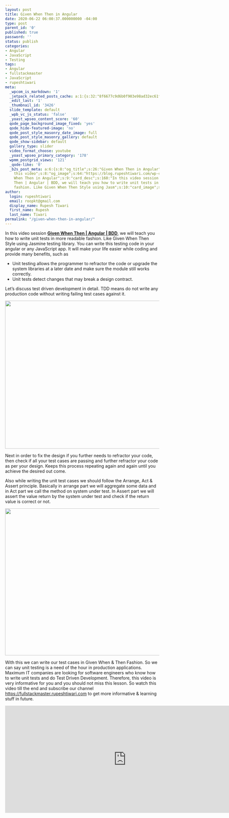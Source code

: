 ```yaml
---
layout: post
title: Given When Then in Angular
date: 2020-06-22 06:00:37.000000000 -04:00
type: post
parent_id: '0'
published: true
password: ''
status: publish
categories:
- Angular
- JavaScript
- Testing
tags:
- Angular
- fullstackmaster
- JavaScript
- rupeshtiwari
meta:
  _wpcom_is_markdown: '1'
  _jetpack_related_posts_cache: a:1:{s:32:"8f6677c9d6b0f903e98ad32ec61f8deb";a:2:{s:7:"expires";i:1611054455;s:7:"payload";a:3:{i:0;a:1:{s:2:"id";i:2158;}i:1;a:1:{s:2:"id";i:850;}i:2;a:1:{s:2:"id";i:493;}}}}
  _edit_last: '1'
  _thumbnail_id: '3426'
  slide_template: default
  _wpb_vc_js_status: 'false'
  _yoast_wpseo_content_score: '60'
  qode_page_background_image_fixed: 'yes'
  qode_hide-featured-image: 'no'
  qode_post_style_masonry_date_image: full
  qode_post_style_masonry_gallery: default
  qode_show-sidebar: default
  gallery_type: slider
  video_format_choose: youtube
  _yoast_wpseo_primary_category: '178'
  wpmm_postgrid_views: '121'
  _qode-like: '0'
  _b2s_post_meta: a:6:{s:8:"og_title";s:26:"Given When Then in Angular";s:7:"og_desc";s:13:"In
    this video";s:8:"og_image";s:64:"https://blog.rupeshtiwari.com/wp-content/uploads/2020/06/GW3.png";s:10:"card_title";s:26:"Given
    When Then in Angular";s:9:"card_desc";s:160:"In this video session Given When
    Then | Angular | BDD, we will teach you how to write unit tests in more readable
    fashion. Like Given When Then Style using Jasm";s:10:"card_image";s:64:"https://blog.rupeshtiwari.com/wp-content/uploads/2020/06/GW3.png";}
author:
  login: rupeshtiwari
  email: roopkt@gmail.com
  display_name: Rupesh Tiwari
  first_name: Rupesh
  last_name: Tiwari
permalink: "/given-when-then-in-angular/"
---
```

<p>In this video session <a href="https://www.youtube.com/watch?v=M0A3mR5SYnc&amp;list=PLZed_adPqIJrl9pwlERGhU-RCNOtKqvyD&amp;index=76" target="_blank" rel="noopener noreferrer"><strong>Given When Then | Angular | BDD</strong></a>, we will teach you how to write unit tests in more readable fashion. Like Given When Then Style using Jasmine testing library. You can write this testing code in your angular or any JavaScript app. It will make your life easier while coding and provide many benefits, such as</p>
<ul>
<li>Unit testing allows the programmer to refractor the code or upgrade the system libraries at a later date and make sure the module still works correctly.</li>
<li>Unit tests detect changes that may break a design contract.</li>
</ul>
<p>Let’s discuss test driven development in detail. TDD means do not write any production code without writing failing test cases against it.</p>
<p><img class="alignnone size-full wp-image-3424" src="{{ site.baseurl }}/assets/2020/06/GW1.png" alt="" width="855" height="483" /></p>
<p>Next in order to fix the design if you further needs to refractor your code, then check if all your test cases are passing and further refractor your code as per your design. Keeps this process repeating again and again until you achieve the desired out come.</p>
<p>Also while writing the unit test cases we should follow the Arrange, Act &amp; Assert principle. Basically in arrange part we will aggregate some data and in Act part we call the method on system under test. In Assert part we will assert the value return by the system under test and check if the return value is correct or not.</p>
<p><img class="alignnone size-full wp-image-3423" src="{{ site.baseurl }}/assets/2020/06/GW2.png" alt="" width="854" height="480" /></p>
<p>With this we can write our test cases in Given When &amp; Then Fashion. So we can say unit testing is a need of the hour in production applications. Maximum IT companies are looking for software engineers who know how to write unit tests and do Test Driven Development. Therefore, this video is very informative for you and you should not miss this lesson. So watch this video till the end and subscribe our channel <a href="https://www.youtube.com/redirect?q=https%3A%2F%2Ffullstackmaster.rupeshtiwari.com&amp;event=video_description&amp;v=M0A3mR5SYnc&amp;redir_token=T7vFQ719JxA4mDl7HJnvrda9WDN8MTU4MTM1MTE1NEAxNTgxMjY0NzU0">https://fullstackmaster.rupeshtiwari.com</a> to get more informative &amp; learning stuff in future.</p>
<p><iframe src="https://www.youtube.com/embed/M0A3mR5SYnc" width="790" height="350" frameborder="0" allowfullscreen="allowfullscreen"><span data-mce-type="bookmark" style="display: inline-block; width: 0px; overflow: hidden; line-height: 0;" class="mce_SELRES_start">﻿</span></iframe></p>
